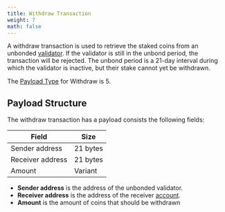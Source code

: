 ```yaml
---
title: Withdraw Transaction
weight: 7
math: false
---
```


A withdraw transaction is used to retrieve the staked coins from an unbonded
[validator](/protocol/blockchain/validator/).
If the validator is still in the unbond period, the transaction will be rejected.
The unbond period is a 21-day interval during which the validator is inactive, but their stake cannot yet be withdrawn.

The [Payload Type](/protocol/transaction/format/#payload-type) for Withdraw is 5.

## Payload Structure

The withdraw transaction has a payload consists the following fields:

| Field            | Size     |
| ---------------- | -------- |
| Sender address   | 21 bytes |
| Receiver address | 21 bytes |
| Amount           | Variant  |

- **Sender address** is the address of the unbonded validator.
- **Receiver address** is the address of the receiver [account](/protocol/blockchain/account/).
- **Amount** is the amount of coins that should be withdrawn
